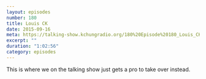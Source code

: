 ```yaml
---
layout: episodes
number: 180
title: Louis CK
date: 2015-09-16
meta: https://talking-show.kchungradio.org/180%20Episode%20180_Louis_CK.mp3
excerpt: ""
duration: "1:02:56"
category: episodes
---
```


This is where we on the talking show just gets a pro to take over instead.
